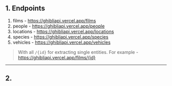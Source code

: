 ## 1. Endpoints
1. films - https://ghibliapi.vercel.app/films
2. people - https://ghibliapi.vercel.app/people
3. locations - https://ghibliapi.vercel.app/locations
4. species - https://ghibliapi.vercel.app/species
5. vehicles - https://ghibliapi.vercel.app/vehicles

> With all `/{id}` for extracting single entities. For example - https://ghibliapi.vercel.app/films/{id}

---

## 2. 